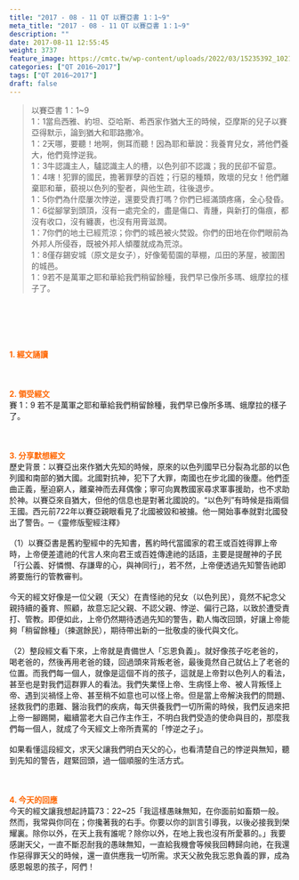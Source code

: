 ```yaml
---
title: "2017 - 08 - 11 QT 以賽亞書 1：1~9"
meta_title: "2017 - 08 - 11 QT 以賽亞書 1：1~9"
description: ""
date: 2017-08-11 12:55:45
weight: 3737
feature_image: https://cmtc.tw/wp-content/uploads/2022/03/15235392_10211799862337740_180693556567566654_o-1.webp
categories: ["QT 2016~2017"]
tags: ["QT 2016~2017"]
draft: false
---
```


<blockquote>以賽亞書 1：1~9<br />
1：1當烏西雅、約坦、亞哈斯、希西家作猶大王的時候，亞摩斯的兒子以賽亞得默示，論到猶大和耶路撒冷。<br />
1：2天哪，要聽！地啊，側耳而聽！因為耶和華說：我養育兒女，將他們養大，他們竟悖逆我。<br />
1：3牛認識主人，驢認識主人的槽，以色列卻不認識；我的民卻不留意。<br />
1：4嗐！犯罪的國民，擔著罪孽的百姓；行惡的種類，敗壞的兒女！他們離棄耶和華，藐視以色列的聖者，與他生疏，往後退步。<br />
1：5你們為什麼屢次悖逆，還要受責打嗎？你們已經滿頭疼痛，全心發昏。<br />
1：6從腳掌到頭頂，沒有一處完全的，盡是傷口、青腫，與新打的傷痕，都沒有收口，沒有纏裹，也沒有用膏滋潤。<br />
1：7你們的地土已經荒涼；你們的城邑被火焚毀。你們的田地在你們眼前為外邦人所侵吞，既被外邦人傾覆就成為荒涼。<br />
1：8僅存錫安城（原文是女子），好像葡萄園的草棚，瓜田的茅屋，被圍困的城邑。<br />
1：9若不是萬軍之耶和華給我們稍留餘種，我們早已像所多瑪、蛾摩拉的樣子了。</blockquote><br />
&nbsp;<br />
<br />
&nbsp;<br />
<br />
<span style="color: #ff6600;"><strong>1. </strong><strong>經文誦讀</strong></span><br />
<br />
<span style="color: #ff6600;"><strong> </strong></span><br />
<br />
<span style="color: #ff6600;"><strong>2. </strong><strong>領受經文<br />
</strong></span>賽 1：9 若不是萬軍之耶和華給我們稍留餘種，我們早已像所多瑪、蛾摩拉的樣子了。<br />
<br />
&nbsp;<br />
<br />
<span style="color: #ff6600;"><strong>3. 分享默想經文<br />
</strong></span>歷史背景：以賽亞出來作猶大先知的時候，原來的以色列國早已分裂為北部的以色列國和南部的猶大國。北國對抗神，犯下了大罪，南國也在步北國的後塵。他們歪曲正義，壓迫窮人，離棄神而去拜偶像；寧可向異教國家尋求軍事援助，也不求助於神。以賽亞來自猶大，但他的信息也是對著北國說的。“以色列”有時候是指兩個王國。西元前722年以賽亞親眼看見了北國被毀和被擄。他一開始事奉就對北國發出了警告。─《靈修版聖經注釋》<br />
<br />
（1）以賽亞書是舊約聖經中的先知書，舊約時代當國家的君王或百姓得罪上帝時，上帝便差遣祂的代言人來向君王或百姓傳達祂的話語，主要是提醒神的子民「行公義、好憐憫、存謙卑的心，與神同行」，若不然，上帝便透過先知警告祂即將要施行的管教審判。<br />
<br />
今天的經文好像是一位父親（天父）在責怪祂的兒女（以色列民），竟然不紀念父親持續的養育、照顧，故意忘記父親、不認父親、悖逆、偏行己路，以致於遭受責打、管教。即便如此，上帝仍然期待透過先知的警告，勸人悔改回頭，好讓上帝能夠「稍留餘種」（揀選餘民），期待帶出新的一批敬虔的後代與文化。<br />
<br />
（2）整段經文看下來，上帝就是責備世人「忘恩負義」。就好像孩子吃老爸的，喝老爸的，然後再用老爸的錢，回過頭來背叛老爸，最後竟然自己就佔上了老爸的位置。而我們每一個人，就像是這個不肖的孩子，這就是上帝對以色列人的看法，甚至也是對我們這群罪人的看法。我們失業怪上帝、生病怪上帝、被人背叛怪上帝、遇到災禍怪上帝、甚至稍不如意也可以怪上帝。但是當上帝解決我們的問題、拯救我們的患難、醫治我們的疾病，每天供養我們一切所需的時候，我們反過來把上帝一腳踢開，繼續當老大自己作主作王，不明白我們受造的使命與目的，那麼我們每一個人，就成了今天經文上帝所責罵的「悖逆之子」。<br />
<br />
如果看懂這段經文，求天父讓我們明白天父的心，也看清楚自己的悖逆與無知，聽到先知的警告，趕緊回頭，過一個順服的生活方式。<br />
<br />
&nbsp;<br />
<br />
<span style="color: #ff6600;"><strong>4. 今天的回應<br />
</strong></span>今天的經文讓我想起詩篇73：22~25「我這樣愚昧無知，在你面前如畜類一般。然而，我常與你同在；你攙著我的右手。你要以你的訓言引導我，以後必接我到榮耀裏。除你以外，在天上我有誰呢？除你以外，在地上我也沒有所愛慕的。」我要感謝天父，一直不斷忍耐我的愚昧無知，一直給我機會等候我回轉歸向祂，在我還作惡得罪天父的時候，還一直供應我一切所需。求天父赦免我忘恩負義的罪，成為感恩報恩的孩子，阿們！
        